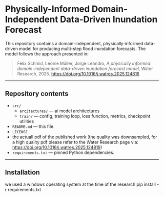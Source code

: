 # Physically-Informed Domain-Independent Data-Driven Inundation Forecast

This repository contains a domain-independent, physically-informed data-driven model for producing multi-step flood inundation forecasts. The model follows the approach presented in:

> Felix Schmid, Leonie Müller, Jorge Leandro, *A physically informed domain-independent data-driven inundation forecast model*, Water Research, 2025. https://doi.org/10.1016/j.watres.2025.124819
---

## Repository contents

- `src/`
  - `arcitectures/` — ai model architectures
  - `train/` — config, training loop, loss function, metrics, checkpoint utilities
- `README.md` — this file.
- `LICENSE`
-  the actuall pdf of the published work (the quality was downsampled, for a high quality pdf please refer to the Water Research page via: https://doi.org/10.1016/j.watres.2025.124819) 
- `requirements.txt` — pinned Python dependencies.

---

## Installation
we used a windows operating system at the time of the research
pip install -r requirements.txt
